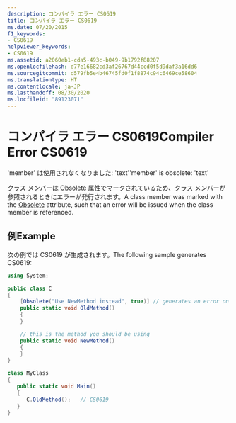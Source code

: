 ```yaml
---
description: コンパイラ エラー CS0619
title: コンパイラ エラー CS0619
ms.date: 07/20/2015
f1_keywords:
- CS0619
helpviewer_keywords:
- CS0619
ms.assetid: a2060eb1-cda5-493c-b049-9b1792f88207
ms.openlocfilehash: d77e16682cd3af26767d44ccd0f5d9daf3a16dd6
ms.sourcegitcommit: d579fb5e4b46745fd0f1f8874c94c6469ce58604
ms.translationtype: HT
ms.contentlocale: ja-JP
ms.lasthandoff: 08/30/2020
ms.locfileid: "89123071"
---
```

# <a name="compiler-error-cs0619"></a><span data-ttu-id="a4b3f-103">コンパイラ エラー CS0619</span><span class="sxs-lookup"><span data-stu-id="a4b3f-103">Compiler Error CS0619</span></span>

<span data-ttu-id="a4b3f-104">'member' は使用されなくなりました: 'text'</span><span class="sxs-lookup"><span data-stu-id="a4b3f-104">'member' is obsolete: 'text'</span></span>

<span data-ttu-id="a4b3f-105">クラス メンバーは [Obsolete](../language-reference/attributes/general.md#obsolete-attribute) 属性でマークされているため、クラス メンバーが参照されるときにエラーが発行されます。</span><span class="sxs-lookup"><span data-stu-id="a4b3f-105">A class member was marked with the [Obsolete](../language-reference/attributes/general.md#obsolete-attribute) attribute, such that an error will be issued when the class member is referenced.</span></span>

## <a name="example"></a><span data-ttu-id="a4b3f-106">例</span><span class="sxs-lookup"><span data-stu-id="a4b3f-106">Example</span></span>

<span data-ttu-id="a4b3f-107">次の例では CS0619 が生成されます。</span><span class="sxs-lookup"><span data-stu-id="a4b3f-107">The following sample generates CS0619:</span></span>  
  
```csharp
using System;

public class C
{
    [Obsolete("Use NewMethod instead", true)] // generates an error on use
    public static void OldMethod()
    {
    }

    // this is the method you should be using
    public static void NewMethod()
    {
    }  
}

class MyClass
{
   public static void Main()
   {
      C.OldMethod();   // CS0619
   }
}
```
